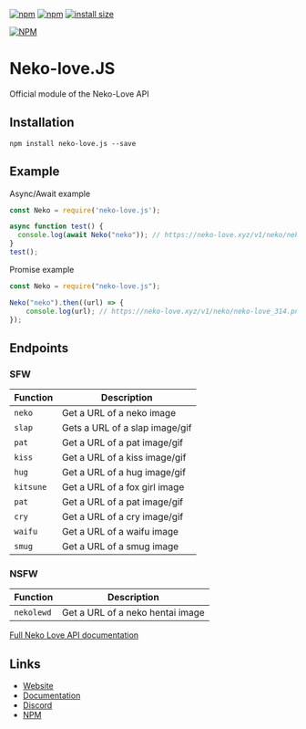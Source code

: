 [![npm](https://img.shields.io/npm/v/neko-love.js.svg)](https://www.npmjs.com/package/neko-love.js)
[![npm](https://img.shields.io/npm/dt/neko-love.js.svg?maxAge=3600)](https://www.npmjs.com/package/neko-love.js)
[![install size](https://packagephobia.now.sh/badge?p=neko-love.js)](https://packagephobia.now.sh/result?p=neko-love.js)

 
[![NPM](https://nodei.co/npm/neko-love.js.png?downloads=true&downloadRank=true&stars=true)](https://nodei.co/npm/neko-love.js/)


# Neko-love.JS
Official module of the Neko-Love API

## Installation
```
npm install neko-love.js --save
```

## Example

Async/Await example
```js
const Neko = require('neko-love.js');

async function test() {
  console.log(await Neko("neko")); // https://neko-love.xyz/v1/neko/neko-love_314.png
}
test();
```

Promise example
```js
const Neko = require("neko-love.js");

Neko("neko").then((url) => {
    console.log(url); // https://neko-love.xyz/v1/neko/neko-love_314.png
});
```

## Endpoints

### SFW

| Function | Description |
| -------- | ----------- |
| `neko` | Get a URL of a neko image |
| `slap` | Gets a URL of a slap image/gif |
| `pat`  | Get a URL of a pat image/gif |
| `kiss` | Get a URL of a kiss image/gif |
| `hug`  | Get a URL of a hug image/gif |
| `kitsune` | Get a URL of a fox girl image |
| `pat` | Get a URL of a pat image/gif |
| `cry` | Get a URL of a cry image/gif |
| `waifu` | Get a URL of a waifu image |
| `smug` | Get a URL of a smug image |

### NSFW

| Function | Description |
| -------- | ----------- |
| `nekolewd` | Get a URL of a neko hentai image |


[Full Neko Love API documentation](https://docs.neko-love.xyz/)

## Links

*   [Website](https://neko-love.xyz)
*   [Documentation](https://docs.neko-love.xyz/)
*   [Discord](https://discord.gg/byThR3v)
*   [NPM](https://npmjs.com/neko-love.js)
